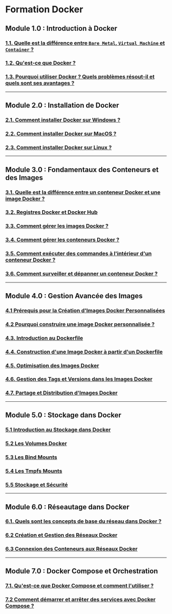 # Formation Docker

## Module 1.0 : Introduction à Docker
### [1.1. Quelle est la différence entre `Bare Metal`, `Virtual Machine` et `Container` ?](./module-1-introduction-docker/1.1-bare-metal-virtual-machine-container.md)
### [1.2. Qu'est-ce que Docker ?](./module-1-introduction-docker/1.2-intro-docker.md)
### [1.3. Pourquoi utiliser Docker ? Quels problèmes résout-il et quels sont ses avantages ?](./module-1-introduction-docker/1.3-pourquoi-docker.md)

---

## Module 2.0 : Installation de Docker
### [2.1. Comment installer Docker sur Windows ?](./module-2-installation-docker/2.1-comment-installer-docker-windows10.md)
### [2.2. Comment installer Docker sur MacOS ?](./module-2-installation-docker/2.2-comment-installer-docker-mac.md)
### [2.3. Comment installer Docker sur Linux ?](./module-2-installation-docker/2.3-comment-installer-docker-linux.md)

---

## Module 3.0 : Fondamentaux des Conteneurs et des Images
### [3.1. Quelle est la différence entre un conteneur Docker et une image Docker ?](./module-3-conteneurs-et-images-docker/3.1-conteneur-vs-image-docker.md)
### [3.2. Registres Docker et Docker Hub](./module-3-conteneurs-et-images-docker/3.2-docker-hub.md)
### [3.3. Comment gérer les images Docker ?](./module-3-conteneurs-et-images-docker/3.3-comment-gerer-les-images-docker.md)
### [3.4. Comment gérer les conteneurs Docker ?](./module-3-conteneurs-et-images-docker/3.4-comment-gerer-les-conteneurs-docker.md)
### [3.5. Comment exécuter des commandes à l'intérieur d'un conteneur Docker ?](./module-3-conteneurs-et-images-docker/3.5-executer-commandes-dans-conteneur-docker.md)
### [3.6. Comment surveiller et dépanner un conteneur Docker ?](./module-3-conteneurs-et-images-docker/3.6-monitorer-depanner-conteneurs-docker.md)

---

## Module 4.0 : Gestion Avancée des Images
### [4.1 Prérequis pour la Création d'Images Docker Personnalisées](./prerequis-creation-images-docker.md)
### [4.2 Pourquoi construire une image Docker personnalisée ?](./pourquoi-construire-une-image-docker-personnalisee.md)
### [4.3. Introduction au Dockerfile](./introduction-dockerfile.md)
### [4.4. Construction d'une Image Docker à partir d'un Dockerfile](./construction-image-personnalisee-docker.md)
### [4.5. Optimisation des Images Docker](./optimisation-images-docker.md)
### [4.6. Gestion des Tags et Versions dans les Images Docker](./gestion-tags-versions-images-docker.md)
### [4.7. Partage et Distribution d'Images Docker](./partage-distributions-images-docker.md)

---

## Module 5.0 : Stockage dans Docker
### [5.1 Introduction au Stockage dans Docker](./introduction-stockage-docker.md)
### [5.2 Les Volumes Docker](./volumes-docker.md)
### [5.3 Les Bind Mounts](./bind-mounts-docker.md)
### [5.4 Les Tmpfs Mounts](./tmpfs-mounts-docker.md)
### [5.5 Stockage et Sécurité](./stockage-securite-docker.md)

---

## Module 6.0 : Réseautage dans Docker
### [6.1. Quels sont les concepts de base du réseau dans Docker ?](./introduction-reseaux-docker.md)
### [6.2 Création et Gestion des Réseaux Docker](./creation-gestion-reseaux-docker.md)
### [6.3 Connexion des Conteneurs aux Réseaux Docker](./connexion-conteneurs-reseaux-docker.md)

---

## Module 7.0 : Docker Compose et Orchestration
### [7.1. Qu'est-ce que Docker Compose et comment l'utiliser ?](./introduction-docker-compose.md)
### [7.2 Comment démarrer et arrêter des services avec Docker Compose ?](./commandes-docker-compose.md)
